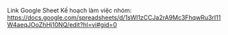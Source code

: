 Link Google Sheet Kế hoạch làm việc nhóm: https://docs.google.com/spreadsheets/d/1sWl1zCCJa2rA9Mc3FhqwRu3rI11W4aeqJOoZhHj10NQ/edit?hl=vi#gid=0
